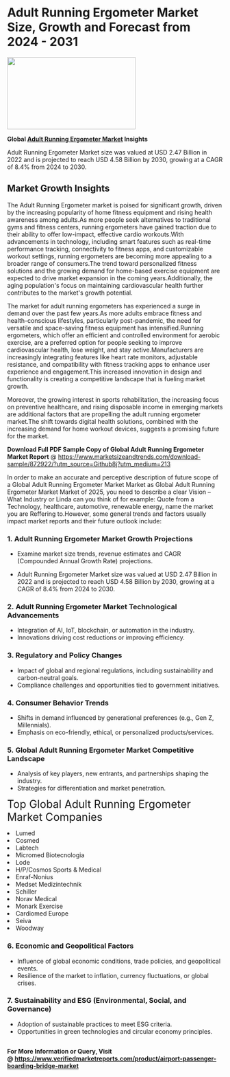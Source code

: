 <H1>Adult Running Ergometer Market Size, Growth and Forecast from 2024 - 2031</H1><img class="aligncenter size-medium wp-image-584254" src="https://thirdeyenews.in/wp-content/uploads/2024/09/Global-Market-Research-300x168.jpeg" alt="" width="300" height="168" /><p><strong>Global&nbsp;<a href="https://www.marketsizeandtrends.com/download-sample/872922/?utm_source=Github8j?utm_medium=213">Adult Running Ergometer Market</a> Insights</strong></p><p>Adult Running Ergometer Market size was valued at USD 2.47 Billion in 2022 and is projected to reach USD 4.58 Billion by 2030, growing at a CAGR of 8.4% from 2024 to 2030.</p><p><h2>Market Growth Insights</h2> <p>The Adult Running Ergometer market is poised for significant growth, driven by the increasing popularity of home fitness equipment and rising health awareness among adults.As more people seek alternatives to traditional gyms and fitness centers, running ergometers have gained traction due to their ability to offer low-impact, effective cardio workouts.With advancements in technology, including smart features such as real-time performance tracking, connectivity to fitness apps, and customizable workout settings, running ergometers are becoming more appealing to a broader range of consumers.The trend toward personalized fitness solutions and the growing demand for home-based exercise equipment are expected to drive market expansion in the coming years.Additionally, the aging population's focus on maintaining cardiovascular health further contributes to the market's growth potential.</p> <p>The market for adult running ergometers has experienced a surge in demand over the past few years.As more adults embrace fitness and health-conscious lifestyles, particularly post-pandemic, the need for versatile and space-saving fitness equipment has intensified.Running ergometers, which offer an efficient and controlled environment for aerobic exercise, are a preferred option for people seeking to improve cardiovascular health, lose weight, and stay active.Manufacturers are increasingly integrating features like heart rate monitors, adjustable resistance, and compatibility with fitness tracking apps to enhance user experience and engagement.This increased innovation in design and functionality is creating a competitive landscape that is fueling market growth.</p> <p>Moreover, the growing interest in sports rehabilitation, the increasing focus on preventive healthcare, and rising disposable income in emerging markets are additional factors that are propelling the adult running ergometer market.The shift towards digital health solutions, combined with the increasing demand for home workout devices, suggests a promising future for the market.</p> <p><span class=""><strong>Download Full PDF Sample Copy of Global Adult Running Ergometer Market Report</strong> @ <a href="https://www.marketsizeandtrends.com/download-sample/872922/?utm_source=Github8j?utm_medium=213" target="_blank">https://www.marketsizeandtrends.com/download-sample/872922/?utm_source=Github8j?utm_medium=213</a></span></p><p>In order to make an accurate and perceptive description of future scope of a Global&nbsp;Adult Running Ergometer Market Market as Global&nbsp;Adult Running Ergometer Market Market of 2025, you need to describe a clear Vision &ndash; What Industry or Linda can you think of for example: Quote from a Technology, healthcare, automotive, renewable energy, name the market you are Reffering to.However, some general trends and factors usually impact market reports and their future outlook include:</p><h3>1.&nbsp;<strong>Adult Running Ergometer Market Growth Projections</strong></h3><ul><li>Examine market size trends, revenue estimates and CAGR (Compounded Annual Growth Rate) projections.</li><li><p>Adult Running Ergometer Market size was valued at USD 2.47 Billion in 2022 and is projected to reach USD 4.58 Billion by 2030, growing at a CAGR of 8.4% from 2024 to 2030.</p></li></ul><h3>2.&nbsp;<strong>Adult Running Ergometer Market Technological Advancements</strong></h3><ul><li>Integration of AI, IoT, blockchain, or automation in the industry.</li><li>Innovations driving cost reductions or improving efficiency.</li></ul><h3>3.&nbsp;<strong>Regulatory and Policy Changes</strong></h3><ul><li>Impact of global and regional regulations, including sustainability and carbon-neutral goals.</li><li>Compliance challenges and opportunities tied to government initiatives.</li></ul><h3>4.&nbsp;<strong>Consumer Behavior Trends</strong></h3><ul><li>Shifts in demand influenced by generational preferences (e.g., Gen Z, Millennials).</li><li>Emphasis on eco-friendly, ethical, or personalized products/services.</li></ul><h3>5.&nbsp;<strong>Global Adult Running Ergometer Market Competitive Landscape</strong></h3><ul><li>Analysis of key players, new entrants, and partnerships shaping the industry.</li><li>Strategies for differentiation and market penetration.</li></ul><p data-pm-slice="1 1 []"><span style="color: inherit; font-family: inherit; font-size: 25px;">Top Global Adult Running Ergometer Market Companies</span></p><div class="" data-test-id=""><p><li>Lumed</li><li> Cosmed</li><li> Labtech</li><li> Micromed Biotecnologia</li><li> Lode</li><li> H/P/Cosmos Sports & Medical</li><li> Enraf-Nonius</li><li> Medset Medizintechnik</li><li> Schiller</li><li> Norav Medical</li><li> Monark Exercise</li><li> Cardiomed Europe</li><li> Seiva</li><li> Woodway</li></p></div><h3>6.&nbsp;<strong>Economic and Geopolitical Factors</strong></h3><ul><li>Influence of global economic conditions, trade policies, and geopolitical events.</li><li>Resilience of the market to inflation, currency fluctuations, or global crises.</li></ul><h3>7.&nbsp;<strong>Sustainability and ESG (Environmental, Social, and Governance)</strong></h3><ul><li>Adoption of sustainable practices to meet ESG criteria.</li><li>Opportunities in green technologies and circular economy principles.</li></ul><h2><strong style="font-size: 14px;">For More Information or Query, Visit @&nbsp;</strong><a style="background-color: #ffffff; font-size: 14px;" href="https://www.marketsizeandtrends.com/report/adult-running-ergometer-market/" target="_blank">https://www.verifiedmarketreports.com/product/airport-passenger-boarding-bridge-market</a></h2>
